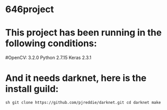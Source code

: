 # 646project
# This project has been running in the following conditions:
#OpenCV: 3.2.0   Python 2.7.15   Keras 2.3.1 
# And it needs darknet, here is the install guild:
``sh
git clone https://github.com/pjreddie/darknet.git
cd darknet
make
``
